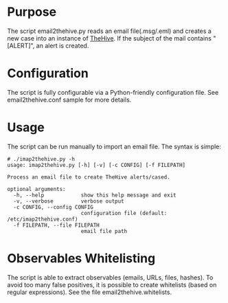 # Purpose
The script email2thehive.py reads an email file(.msg/.eml) and creates a new case into an instance of [TheHive](https://thehive-project.org/). If the subject of the mail contains "[ALERT]", an alert is created.

# Configuration
The script is fully configurable via a Python-friendly configuration file. See email2thehive.conf sample for more details.

# Usage
The script can be run manually to import an email file. The syntax is simple:
```
# ./imap2thehive.py -h
usage: imap2thehive.py [-h] [-v] [-c CONFIG] [-f FILEPATH]

Process an email file to create TheHive alerts/cased.

optional arguments:
  -h, --help            show this help message and exit
  -v, --verbose         verbose output
  -c CONFIG, --config CONFIG
                        configuration file (default: /etc/imap2thehive.conf)
  -f FILEPATH, --file FILEPATH
                        email file path
```

# Observables Whitelisting
The script is able to extract observables (emails, URLs, files, hashes). To avoid too many false positives, it is possible to create whitelists (based on regular expressions). See the file email2thehive.whitelists.
